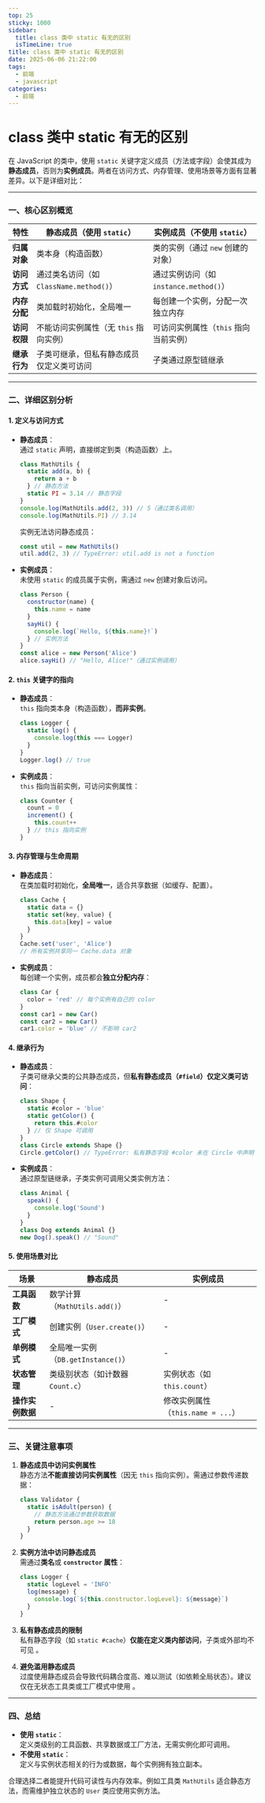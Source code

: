 ```yaml
---
top: 25
sticky: 1000
sidebar:
  title: class 类中 static 有无的区别
  isTimeLine: true
title: class 类中 static 有无的区别
date: 2025-06-06 21:22:00
tags:
  - 前端
  - javascript
categories:
  - 前端
---
```


# class 类中 static 有无的区别

在 JavaScript 的类中，使用 `static` 关键字定义成员（方法或字段）会使其成为**静态成员**，否则为**实例成员**。两者在访问方式、内存管理、使用场景等方面有显著差异。以下是详细对比：

---

### 一、核心区别概览

| **特性**     | **静态成员（使用 `static`）**            | **实例成员（不使用 `static`）**        |
| ------------ | ---------------------------------------- | -------------------------------------- |
| **归属对象** | 类本身（构造函数）                       | 类的实例（通过 `new` 创建的对象）      |
| **访问方式** | 通过类名访问（如 `ClassName.method()`）  | 通过实例访问（如 `instance.method()`） |
| **内存分配** | 类加载时初始化，全局唯一                 | 每创建一个实例，分配一次独立内存       |
| **访问权限** | 不能访问实例属性（无 `this` 指向实例）   | 可访问实例属性（`this` 指向当前实例）  |
| **继承行为** | 子类可继承，但私有静态成员仅定义类可访问 | 子类通过原型链继承                     |

---

### 二、详细区别分析

#### 1. **定义与访问方式**

- **静态成员**：  
  通过 `static` 声明，直接绑定到类（构造函数）上。

  ```javascript
  class MathUtils {
    static add(a, b) {
      return a + b
    } // 静态方法
    static PI = 3.14 // 静态字段
  }
  console.log(MathUtils.add(2, 3)) // 5（通过类名调用）
  console.log(MathUtils.PI) // 3.14
  ```

  实例无法访问静态成员：

  ```javascript
  const util = new MathUtils()
  util.add(2, 3) // TypeError: util.add is not a function
  ```

- **实例成员**：  
  未使用 `static` 的成员属于实例，需通过 `new` 创建对象后访问。
  ```javascript
  class Person {
    constructor(name) {
      this.name = name
    }
    sayHi() {
      console.log(`Hello, ${this.name}!`)
    } // 实例方法
  }
  const alice = new Person('Alice')
  alice.sayHi() // "Hello, Alice!"（通过实例调用）
  ```

#### 2. **`this` 关键字的指向**

- **静态成员**：  
  `this` 指向类本身（构造函数），**而非实例**。

  ```javascript
  class Logger {
    static log() {
      console.log(this === Logger)
    }
  }
  Logger.log() // true
  ```

- **实例成员**：  
  `this` 指向当前实例，可访问实例属性：
  ```javascript
  class Counter {
    count = 0
    increment() {
      this.count++
    } // this 指向实例
  }
  ```

#### 3. **内存管理与生命周期**

- **静态成员**：  
  在类加载时初始化，**全局唯一**，适合共享数据（如缓存、配置）。

  ```javascript
  class Cache {
    static data = {}
    static set(key, value) {
      this.data[key] = value
    }
  }
  Cache.set('user', 'Alice')
  // 所有实例共享同一 Cache.data 对象
  ```

- **实例成员**：  
  每创建一个实例，成员都会**独立分配内存**：
  ```javascript
  class Car {
    color = 'red' // 每个实例有自己的 color
  }
  const car1 = new Car()
  const car2 = new Car()
  car1.color = 'blue' // 不影响 car2
  ```

#### 4. **继承行为**

- **静态成员**：  
  子类可继承父类的公共静态成员，但**私有静态成员（`#field`）仅定义类可访问**：

  ```javascript
  class Shape {
    static #color = 'blue'
    static getColor() {
      return this.#color
    } // 仅 Shape 可调用
  }
  class Circle extends Shape {}
  Circle.getColor() // TypeError: 私有静态字段 #color 未在 Circle 中声明
  ```

- **实例成员**：  
  通过原型链继承，子类实例可调用父类实例方法：
  ```javascript
  class Animal {
    speak() {
      console.log('Sound')
    }
  }
  class Dog extends Animal {}
  new Dog().speak() // "Sound"
  ```

#### 5. **使用场景对比**

| **场景**         | **静态成员**                       | **实例成员**                      |
| ---------------- | ---------------------------------- | --------------------------------- |
| **工具函数**     | 数学计算（`MathUtils.add()`）      | -                                 |
| **工厂模式**     | 创建实例（`User.create()`）        | -                                 |
| **单例模式**     | 全局唯一实例（`DB.getInstance()`） | -                                 |
| **状态管理**     | 类级别状态（如计数器 `Count.c`）   | 实例状态（如 `this.count`）       |
| **操作实例数据** | -                                  | 修改实例属性（`this.name = ...`） |

---

### 三、关键注意事项

1. **静态成员中访问实例属性**  
   静态方法**不能直接访问实例属性**（因无 `this` 指向实例）。需通过参数传递数据：

   ```javascript
   class Validator {
     static isAdult(person) {
       // 静态方法通过参数获取数据
       return person.age >= 18
     }
   }
   ```

2. **实例方法中访问静态成员**  
   需通过**类名**或 **`constructor` 属性**：

   ```javascript
   class Logger {
     static logLevel = 'INFO'
     log(message) {
       console.log(`${this.constructor.logLevel}: ${message}`)
     }
   }
   ```

3. **私有静态成员的限制**  
   私有静态字段（如 `static #cache`）**仅能在定义类内部访问**，子类或外部均不可见 。

4. **避免滥用静态成员**  
   过度使用静态成员会导致代码耦合度高、难以测试（如依赖全局状态）。建议仅在无状态工具类或工厂模式中使用 。

---

### 四、总结

- **使用 `static`**：  
  定义类级别的工具函数、共享数据或工厂方法，无需实例化即可调用。
- **不使用 `static`**：  
  定义与实例状态相关的行为或数据，每个实例拥有独立副本。

合理选择二者能提升代码可读性与内存效率。例如工具类 `MathUtils` 适合静态方法，而需维护独立状态的 `User` 类应使用实例方法。
